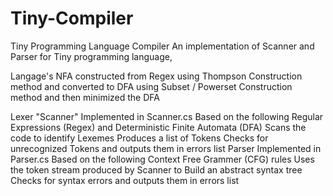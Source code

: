 # Tiny-Compiler
Tiny Programming Language Compiler
An implementation of Scanner and Parser for Tiny programming language,

Langage's NFA constructed from Regex using Thompson Construction method and converted to DFA using Subset / Powerset Construction method and then minimized the DFA

Lexer "Scanner"
Implemented in Scanner.cs
Based on the following Regular Expressions (Regex) and Deterministic Finite Automata (DFA)
Scans the code to identify Lexemes
Produces a list of Tokens
Checks for unrecognized Tokens and outputs them in errors list
Parser
Implemented in Parser.cs
Based on the following Context Free Grammer (CFG) rules
Uses the token stream produced by Scanner to Build an abstract syntax tree
Checks for syntax errors and outputs them in errors list
